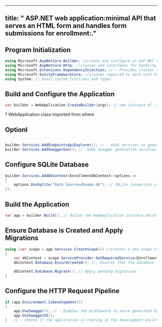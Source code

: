 


<!-- pandoc -f markdown -t html   --standalone   --css copenhagen.css   --toc   --toc-depth=3   --number-sections   input.md   -o output.html 
 -->

<!-- https://github.com/jez/pandoc-markdown-css-theme -->
<!-- dotnet run 
 -->




<!-- dotnet new web -n MyWebApp -->

<!-- create project first then pandochtml -->
<!-- # requiremtns techn terms  -->
<!-- # getwhat is structred destind  saved for future referance for custom fast iteration etc  -->

<!-- https://github.com/emmi-01/EnrollmentAPIv2 -->


---
title: " ASP.NET web application:minimal API that serves an HTML form and handles form submissions for enrollment:." 
---



<!-- dotnet add package Microsoft.EntityFrameworkCore.Sqlite
 -->
## Program Initialization
```cs
using Microsoft.AspNetCore.Builder; //create and configure an ASP.NET Core application.
using Microsoft.AspNetCore.Http; //classes and interfaces for handling HTTP requests and responses.
using Microsoft.Extensions.DependencyInjection; // - Provides classes to register and configure services for dependency injection.
using Microsoft.EntityFrameworkCore; //classes required to work with Entity Framework Core, an ORM (Object-Relational Mapper) for .NET.
using System; // basic system functions and types.

```


## Build and Configure the Application
```cs
var builder = WebApplication.CreateBuilder(args); // new instance of  class to set up conf logging and depedency injection? services for webap

```
? WebApplication class imported from where 

## Optionl 
```cs

builder.Services.AddEndpointsApiExplorer(); // - Adds services to generate API documentation.
builder.Services.AddSwaggerGen(); //  Adds Swagger generation services to the container, which enables the API documentation and testing interface.

```

## Configure SQLite Database

<!--  - Registers the EnrollmentDbContext with the dependency injection container and configures it to use a SQLite database with the specified connection string. -->
```cs
builder.Services.AddDbContext<EnrollmentDbContext>(options =>
{
    options.UseSqlite("Data Source=dbname.db"); // SQLite connection string
});
```


## Build the Application

```cs
var app = builder.Build(); // Builds the WebApplication instance which is used to configure the request pipeline.
```

## Ensure Database is Created and Apply Migrations

```cs
using (var scope = app.Services.CreateScope()) //Creates a new scope for resolving services.
{
    var dbContext = scope.ServiceProvider.GetRequiredService<EnrollmentDbContext>(); // - Retrieves an instance of EnrollmentDbContext from the service provider.
    dbContext.Database.EnsureCreated(); //- Ensures that the database for the context exists. If it doesn't, it creates the database.

    dbContext.Database.Migrate(); // Apply pending migrations 
}

```

## Configure the HTTP Request Pipeline

```cs
if (app.Environment.IsDevelopment())
{
    app.UseSwagger(); // - Enables the middleware to serve generated Swagger as a JSON endpoint.
    app.UseSwaggerUI();
}	// - Checks if the application is running in the development environment.

```



